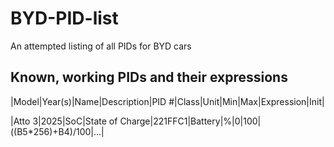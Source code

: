 # BYD-PID-list
An attempted listing of all PIDs for BYD cars


## Known, working PIDs and their expressions
|Model|Year(s)|Name|Description|PID #|Class|Unit|Min|Max|Expression|Init|

|Atto 3|2025|SoC|State of Charge|221FFC1|Battery|%|0|100|((B5*256)+B4)/100|...|
